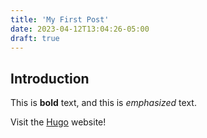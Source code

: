 ```yaml
---
title: 'My First Post'
date: 2023-04-12T13:04:26-05:00
draft: true
---
```


## Introduction

This is **bold** text, and this is _emphasized_ text.

Visit the [Hugo](https://gohugo.io) website!
